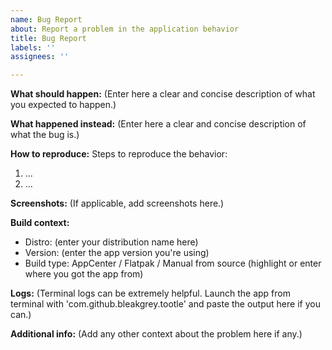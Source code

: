 ```yaml
---
name: Bug Report
about: Report a problem in the application behavior
title: Bug Report
labels: ''
assignees: ''

---
```


**What should happen:**
(Enter here a clear and concise description of what you expected to happen.)

**What happened instead:**
(Enter here a clear and concise description of what the bug is.)

**How to reproduce:**
Steps to reproduce the behavior:
1. ...
2. ...

**Screenshots:**
(If applicable, add screenshots here.)

**Build context:**
 - Distro: (enter your distribution name here)
 - Version: (enter the app version you're using)
 - Build type: AppCenter / Flatpak / Manual from source (highlight or enter where you got the app from)

**Logs:**
(Terminal logs can be extremely helpful. Launch the app from terminal with 'com.github.bleakgrey.tootle' and paste the output here if you can.)

**Additional info:**
(Add any other context about the problem here if any.)
